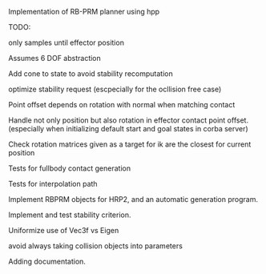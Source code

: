 Implementation of RB-PRM planner using hpp



TODO:

only samples until effector position 

Assumes 6 DOF abstraction

Add cone to state to avoid stability recomputation

optimize stability request (escpecially for the ocllision free case)

Point offset depends on rotation with normal when matching contact

Handle not only position but also rotation in effector contact point offset.
(especially when initializing default start and goal states in corba server)

Check rotation matrices given as a target for ik are the closest for current position

Tests for fullbody contact generation

Tests for interpolation path

Implement RBPRM objects for HRP2,
and an automatic generation program.

Implement and test stability criterion.

Uniformize use of Vec3f vs Eigen

avoid always taking collision objects into parameters

Adding documentation.
